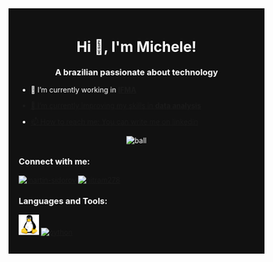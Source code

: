 <div style="background-color: #111; color: #fff; padding: 20px;">

<h1 align="center">Hi 👋, I'm Michele!</a></h1>
<h3 align="center">A brazilian passionate about technology</h3>


- 🔭 I’m currently working in <a href="https://portal.ifma.edu.br">**IFMA**

- 🌱 I’m currently improving my skills in **data analysis**

- 📫 How to reach me: You can write me on [linkedin](https://www.linkedin.com/in/michelesoraya/)

<p align="center">
  <img src="https://i.pinimg.com/originals/90/e2/d1/90e2d11790a1868b8cdb976c1ef3e379.gif" alt="ball" width="405" height="94">
</p>

<h3 align="left">Connect with me:</h3>
<p align="left">
  <a href="https://linkedin.com/in/michelesoraya" target="blank"><img align="center" src="https://raw.githubusercontent.com/rahuldkjain/github-profile-readme-generator/master/src/images/icons/Social/linked-in-alt.svg" alt="martin-sidorov" height="30" width="40" /></a>
  <a href="https://fb.com/nitram278" target="blank"><img align="center" src="https://raw.githubusercontent.com/rahuldkjain/github-profile-readme-generator/master/src/images/icons/Social/facebook.svg" alt="nitram278" height="30" width="40" /></a>
</p>

<h3 align="left">Languages and Tools:</h3>
<p align="left">
  <a href="https://www.linux.org/" target="_blank"> <img src="https://raw.githubusercontent.com/devicons/devicon/master/icons/linux/linux-original.svg" alt="linux" width="40" height="40"/> </a>
  <a href="https://www.python.org/" target="_blank"> <img src="https://banner2.cleanpng.com/20190623/yp/kisspng-python-computer-icons-programming-language-executa-5d0f0aa79779a6.6143656815612668556205.jpg" alt="python" width="40" height="40"/> </a>
</p>

</div>
